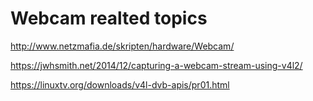Webcam realted topics
=====================


http://www.netzmafia.de/skripten/hardware/Webcam/

https://jwhsmith.net/2014/12/capturing-a-webcam-stream-using-v4l2/

https://linuxtv.org/downloads/v4l-dvb-apis/pr01.html
